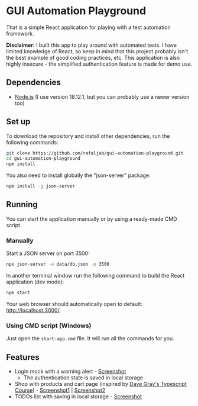 # GUI Automation Playground
That is a simple React application for playing with a test automation framework.

**Disclaimer:** I built this app to play around with automated tests. I have limited knowledge of React, so keep in mind that this project probably isn't the best example of good coding practices, etc.
This application is also highly insecure - the simplified authentication feature is made for demo use.

## Dependencies
* [Node.js](https://nodejs.org/) (I use version 18.12.1, but you can probably use a newer version too)

## Set up
To download the repository and install other dependencies, run the following commands:
```bash
git clone https://github.com/rafaljab/gui-automation-playground.git
cd gui-automation-playground
npm install
```
You also need to install globally the "json-server" package:
```bash
npm install -g json-server
```

## Running
You can start the application manually or by using a ready-made CMD script.
### Manually
Start a JSON server on port 3500:
```bash
npx json-server -w data/db.json -p 3500
```

In another terminal window run the following command to build the React application (dev mode):
```bash
npm start
```
Your web browser should automatically open to default: [http://localhost:3000/](http://localhost:3000/).

### Using CMD script (Windows)
Just open the `start-app.cmd` file. It will run all the commands for you.

## Features
* Login mock with a warning alert - [Screenshot](attachments/login.png)
    * The authentication state is saved in local storage
* Shop with products and cart page (inspired by [Dave Gray's Typescript Course](https://github.com/gitdagray/typescript-course)) - [Screenshot1](attachments/shop1.png) | [Screenshot2](attachments/shop2.png)
* TODOs list with saving in local storage - [Screenshot](attachments/todos.png)
